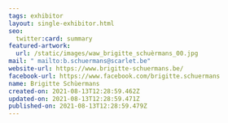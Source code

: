 ```yaml
---
tags: exhibitor
layout: single-exhibitor.html
seo:
  twitter:card: summary
featured-artwork:
  url: /static/images/waw_brigitte_schuèrmans_00.jpg
mail: " mailto:b.schuermans@scarlet.be"
website-url: https://www.brigitte-schuermans.be/
facebook-url: https://www.facebook.com/brigitte.schuermans
name: Brigitte Schùermans
created-on: 2021-08-13T12:28:59.462Z
updated-on: 2021-08-13T12:28:59.471Z
published-on: 2021-08-13T12:28:59.479Z
---
```

